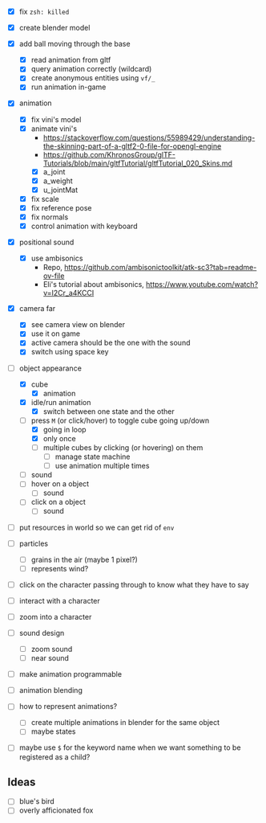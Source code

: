 - [x] fix `zsh: killed`
- [x] create blender model
- [x] add ball moving through the base
  - [x] read animation from gltf
  - [x] query animation correctly (wildcard)
  - [x] create anonymous entities using `vf/_`
  - [x] run animation in-game
- [x] animation
  - [x] fix vini's model
  - [x] animate vini's
    - https://stackoverflow.com/questions/55989429/understanding-the-skinning-part-of-a-gltf2-0-file-for-opengl-engine
    - https://github.com/KhronosGroup/glTF-Tutorials/blob/main/gltfTutorial/gltfTutorial_020_Skins.md
    - [x] a_joint
    - [x] a_weight
    - [x] u_jointMat
  - [x] fix scale
  - [x] fix reference pose
  - [x] fix normals
  - [x] control animation with keyboard
- [x] positional sound
  - [x] use ambisonics
    - Repo, https://github.com/ambisonictoolkit/atk-sc3?tab=readme-ov-file
    - Eli's tutorial about ambisonics, https://www.youtube.com/watch?v=I2Cr_a4KCCI
- [x] camera far
  - [x] see camera view on blender
  - [x] use it on game
  - [x] active camera should be the one with the sound
  - [x] switch using space key
- [ ] object appearance
  - [x] cube
    - [x] animation
  - [x] idle/run animation
    - [x] switch between one state and the other
  - [ ] press `M` (or click/hover) to toggle cube going up/down
    - [x] going in loop
    - [x] only once
    - [ ] multiple cubes by clicking (or hovering) on them
      - [ ] manage state machine
      - [ ] use animation multiple times
  - [ ] sound
  - [ ] hover on a object
    - [ ] sound
  - [ ] click on a object
    - [ ] sound
- [ ] put resources in world so we can get rid of `env`
- [ ] particles
  - [ ] grains in the air (maybe 1 pixel?)
  - [ ] represents wind?
- [ ] click on the character passing through to know what they have to say
- [ ] interact with a character
- [ ] zoom into a character
- [ ] sound design
  - [ ] zoom sound
  - [ ] near sound
- [ ] make animation programmable

- [ ] animation blending
- [ ] how to represent animations?
  - [ ] create multiple animations in blender for the same object
  - [ ] maybe states
- [ ] maybe use `$` for the keyword name when we want something to be registered as a child?


## Ideas

- [ ] blue's bird
- [ ] overly afficionated fox

